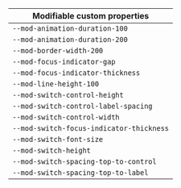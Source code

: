| Modifiable custom properties             |
| ---------------------------------------- |
| `--mod-animation-duration-100`           |
| `--mod-animation-duration-200`           |
| `--mod-border-width-200`                 |
| `--mod-focus-indicator-gap`              |
| `--mod-focus-indicator-thickness`        |
| `--mod-line-height-100`                  |
| `--mod-switch-control-height`            |
| `--mod-switch-control-label-spacing`     |
| `--mod-switch-control-width`             |
| `--mod-switch-focus-indicator-thickness` |
| `--mod-switch-font-size`                 |
| `--mod-switch-height`                    |
| `--mod-switch-spacing-top-to-control`    |
| `--mod-switch-spacing-top-to-label`      |
